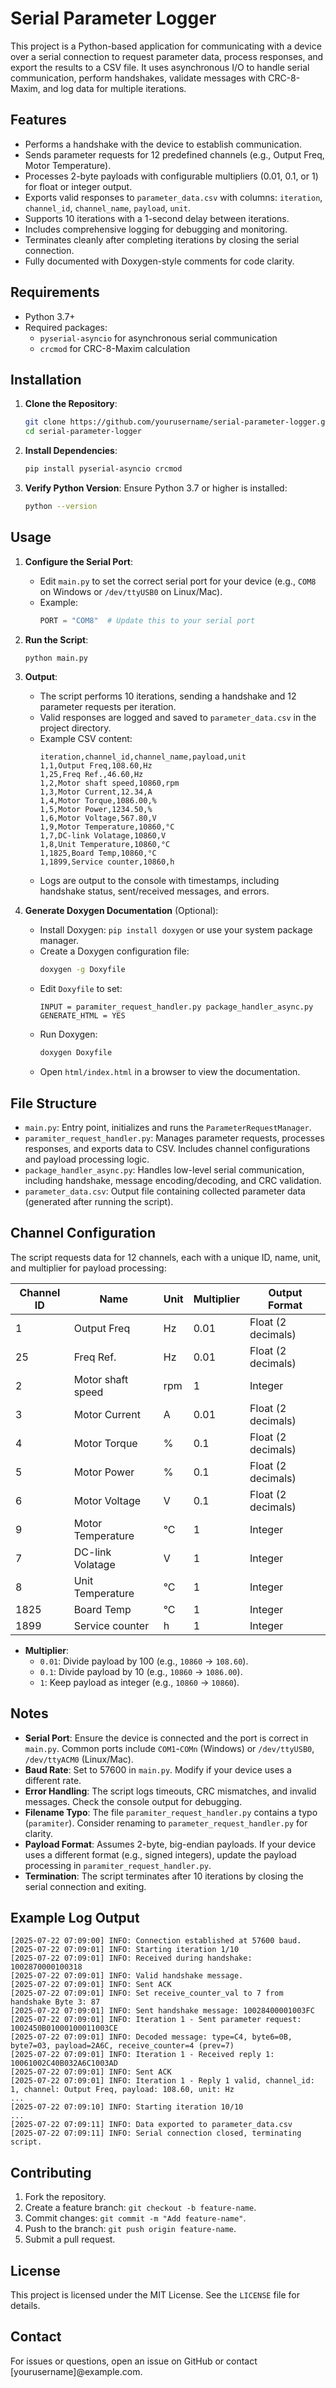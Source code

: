 # Serial Parameter Logger

This project is a Python-based application for communicating with a device over a serial connection to request parameter data, process responses, and export the results to a CSV file. It uses asynchronous I/O to handle serial communication, perform handshakes, validate messages with CRC-8-Maxim, and log data for multiple iterations.

## Features

- Performs a handshake with the device to establish communication.
- Sends parameter requests for 12 predefined channels (e.g., Output Freq, Motor Temperature).
- Processes 2-byte payloads with configurable multipliers (0.01, 0.1, or 1) for float or integer output.
- Exports valid responses to `parameter_data.csv` with columns: `iteration`, `channel_id`, `channel_name`, `payload`, `unit`.
- Supports 10 iterations with a 1-second delay between iterations.
- Includes comprehensive logging for debugging and monitoring.
- Terminates cleanly after completing iterations by closing the serial connection.
- Fully documented with Doxygen-style comments for code clarity.

## Requirements

- Python 3.7+
- Required packages:
  - `pyserial-asyncio` for asynchronous serial communication
  - `crcmod` for CRC-8-Maxim calculation

## Installation

1. **Clone the Repository**:
   ```bash
   git clone https://github.com/yourusername/serial-parameter-logger.git
   cd serial-parameter-logger
   ```

2. **Install Dependencies**:
   ```bash
   pip install pyserial-asyncio crcmod
   ```

3. **Verify Python Version**:
   Ensure Python 3.7 or higher is installed:
   ```bash
   python --version
   ```

## Usage

1. **Configure the Serial Port**:
   - Edit `main.py` to set the correct serial port for your device (e.g., `COM8` on Windows or `/dev/ttyUSB0` on Linux/Mac).
   - Example:
     ```python
     PORT = "COM8"  # Update this to your serial port
     ```

2. **Run the Script**:
   ```bash
   python main.py
   ```

3. **Output**:
   - The script performs 10 iterations, sending a handshake and 12 parameter requests per iteration.
   - Valid responses are logged and saved to `parameter_data.csv` in the project directory.
   - Example CSV content:
     ```
     iteration,channel_id,channel_name,payload,unit
     1,1,Output Freq,108.60,Hz
     1,25,Freq Ref.,46.60,Hz
     1,2,Motor shaft speed,10860,rpm
     1,3,Motor Current,12.34,A
     1,4,Motor Torque,1086.00,%
     1,5,Motor Power,1234.50,%
     1,6,Motor Voltage,567.80,V
     1,9,Motor Temperature,10860,°C
     1,7,DC-link Volatage,10860,V
     1,8,Unit Temperature,10860,°C
     1,1825,Board Temp,10860,°C
     1,1899,Service counter,10860,h
     ```
   - Logs are output to the console with timestamps, including handshake status, sent/received messages, and errors.

4. **Generate Doxygen Documentation** (Optional):
   - Install Doxygen: `pip install doxygen` or use your system package manager.
   - Create a Doxygen configuration file:
     ```bash
     doxygen -g Doxyfile
     ```
   - Edit `Doxyfile` to set:
     ```
     INPUT = paramiter_request_handler.py package_handler_async.py
     GENERATE_HTML = YES
     ```
   - Run Doxygen:
     ```bash
     doxygen Doxyfile
     ```
   - Open `html/index.html` in a browser to view the documentation.

## File Structure

- `main.py`: Entry point, initializes and runs the `ParameterRequestManager`.
- `paramiter_request_handler.py`: Manages parameter requests, processes responses, and exports data to CSV. Includes channel configurations and payload processing logic.
- `package_handler_async.py`: Handles low-level serial communication, including handshake, message encoding/decoding, and CRC validation.
- `parameter_data.csv`: Output file containing collected parameter data (generated after running the script).

## Channel Configuration

The script requests data for 12 channels, each with a unique ID, name, unit, and multiplier for payload processing:

| Channel ID | Name                 | Unit | Multiplier | Output Format |
|------------|----------------------|------|------------|---------------|
| 1          | Output Freq          | Hz   | 0.01       | Float (2 decimals) |
| 25         | Freq Ref.            | Hz   | 0.01       | Float (2 decimals) |
| 2          | Motor shaft speed    | rpm  | 1          | Integer       |
| 3          | Motor Current        | A    | 0.01       | Float (2 decimals) |
| 4          | Motor Torque         | %    | 0.1        | Float (2 decimals) |
| 5          | Motor Power          | %    | 0.1        | Float (2 decimals) |
| 6          | Motor Voltage        | V    | 0.1        | Float (2 decimals) |
| 9          | Motor Temperature    | °C   | 1          | Integer       |
| 7          | DC-link Volatage     | V    | 1          | Integer       |
| 8          | Unit Temperature     | °C   | 1          | Integer       |
| 1825       | Board Temp           | °C   | 1          | Integer       |
| 1899       | Service counter      | h    | 1          | Integer       |

- **Multiplier**:
  - `0.01`: Divide payload by 100 (e.g., `10860` → `108.60`).
  - `0.1`: Divide payload by 10 (e.g., `10860` → `1086.00`).
  - `1`: Keep payload as integer (e.g., `10860` → `10860`).

## Notes

- **Serial Port**: Ensure the device is connected and the port is correct in `main.py`. Common ports include `COM1`-`COMn` (Windows) or `/dev/ttyUSB0`, `/dev/ttyACM0` (Linux/Mac).
- **Baud Rate**: Set to 57600 in `main.py`. Modify if your device uses a different rate.
- **Error Handling**: The script logs timeouts, CRC mismatches, and invalid messages. Check the console output for debugging.
- **Filename Typo**: The file `paramiter_request_handler.py` contains a typo (`paramiter`). Consider renaming to `parameter_request_handler.py` for clarity.
- **Payload Format**: Assumes 2-byte, big-endian payloads. If your device uses a different format (e.g., signed integers), update the payload processing in `paramiter_request_handler.py`.
- **Termination**: The script terminates after 10 iterations by closing the serial connection and exiting.

## Example Log Output

```
[2025-07-22 07:09:00] INFO: Connection established at 57600 baud.
[2025-07-22 07:09:01] INFO: Starting iteration 1/10
[2025-07-22 07:09:01] INFO: Received during handshake: 1002870000100318
[2025-07-22 07:09:01] INFO: Valid handshake message.
[2025-07-22 07:09:01] INFO: Sent ACK
[2025-07-22 07:09:01] INFO: Set receive_counter_val to 7 from handshake Byte 3: 87
[2025-07-22 07:09:01] INFO: Sent handshake message: 10028400001003FC
[2025-07-22 07:09:01] INFO: Iteration 1 - Sent parameter request: 1002450B01000100011003CE
[2025-07-22 07:09:01] INFO: Decoded message: type=C4, byte6=0B, byte7=03, payload=2A6C, receive_counter=4 (prev=7)
[2025-07-22 07:09:01] INFO: Iteration 1 - Received reply 1: 10061002C40B032A6C1003AD
[2025-07-22 07:09:01] INFO: Sent ACK
[2025-07-22 07:09:01] INFO: Iteration 1 - Reply 1 valid, channel_id: 1, channel: Output Freq, payload: 108.60, unit: Hz
...
[2025-07-22 07:09:10] INFO: Starting iteration 10/10
...
[2025-07-22 07:09:11] INFO: Data exported to parameter_data.csv
[2025-07-22 07:09:11] INFO: Serial connection closed, terminating script.
```

## Contributing

1. Fork the repository.
2. Create a feature branch: `git checkout -b feature-name`.
3. Commit changes: `git commit -m "Add feature-name"`.
4. Push to the branch: `git push origin feature-name`.
5. Submit a pull request.

## License

This project is licensed under the MIT License. See the `LICENSE` file for details.

## Contact

For issues or questions, open an issue on GitHub or contact [yourusername]@example.com.